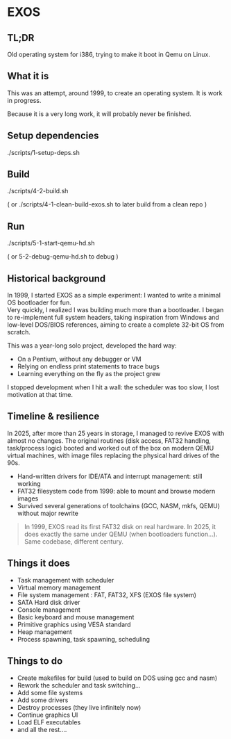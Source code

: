 # EXOS

## TL;DR

Old operating system for i386, trying to make it boot in Qemu on Linux.

## What it is

This was an attempt, around 1999, to create an operating system.
It is work in progress.

Because it is a very long work, it will probably never be finished.

## Setup dependencies

./scripts/1-setup-deps.sh

## Build

./scripts/4-2-build.sh

( or ./scripts/4-1-clean-build-exos.sh to later build from a clean repo )

## Run

./scripts/5-1-start-qemu-hd.sh

( or 5-2-debug-qemu-hd.sh to debug )

## Historical background

In 1999, I started EXOS as a simple experiment: I wanted to write a minimal OS bootloader for fun.  
Very quickly, I realized I was building much more than a bootloader. I began to re-implement full system headers, taking inspiration from Windows and low-level DOS/BIOS references, aiming to create a complete 32-bit OS from scratch.

This was a year-long solo project, developed the hard way:
- On a Pentium, without any debugger or VM
- Relying on endless print statements to trace bugs
- Learning everything on the fly as the project grew

I stopped development when I hit a wall: the scheduler was too slow, I lost motivation at that time.

## Timeline & resilience

In 2025, after more than 25 years in storage, I managed to revive EXOS with almost no changes.
The original routines (disk access, FAT32 handling, task/process logic) booted and worked out of the box on modern QEMU virtual machines, with image files replacing the physical hard drives of the 90s.

- Hand-written drivers for IDE/ATA and interrupt management: still working
- FAT32 filesystem code from 1999: able to mount and browse modern images
- Survived several generations of toolchains (GCC, NASM, mkfs, QEMU) without major rewrite

> In 1999, EXOS read its first FAT32 disk on real hardware.
> In 2025, it does exactly the same under QEMU (when bootloaders function...).
> Same codebase, different century.

## Things it does

* Task management with scheduler
* Virtual memory management
* File system management : FAT, FAT32, XFS (EXOS file system)
* SATA Hard disk driver
* Console management
* Basic keyboard and mouse management
* Primitive graphics using VESA standard
* Heap management
* Process spawning, task spawning, scheduling

## Things to do

* Create makefiles for build (used to build on DOS using gcc and nasm)
* Rework the scheduler and task switching...
* Add some file systems
* Add some drivers
* Destroy processes (they live infinitely now)
* Continue graphics UI
* Load ELF executables
* and all the rest....
